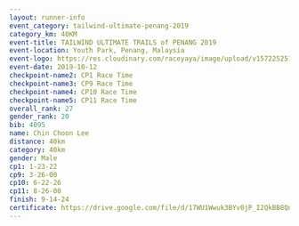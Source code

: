 ```yaml
---
layout: runner-info 
event_category: tailwind-ultimate-penang-2019 
category_km: 40KM 
event-title: TAILWIND ULTIMATE TRAILS of PENANG 2019 
event-location: Youth Park, Penang, Malaysia 
event-logo: https://res.cloudinary.com/raceyaya/image/upload/v1572252513/logo/utop-2019_h9tzys.jpg 
event-date: 2019-10-12 
checkpoint-name2: CP1 Race Time 
checkpoint-name3: CP9 Race Time 
checkpoint-name4: CP10 Race Time 
checkpoint-name5: CP11 Race Time 
overall_rank: 27
gender_rank: 20
bib: 4095
name: Chin Choon Lee
distance: 40km
category: 40km
gender: Male
cp1: 1-23-22
cp9: 3-26-00
cp10: 6-22-26
cp11: 8-26-00
finish: 9-14-24
certificate: https://drive.google.com/file/d/17WU1Wwuk3BYv0jP_I2QkBB8Qn8VLFbS4/view?usp=sharing
---
```

